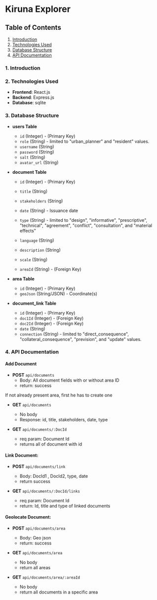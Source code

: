 # Kiruna Explorer

## Table of Contents

1. [Introduction](#1-introduction)
2. [Technologies Used](#2-technologies-used)
3. [Database Structure](#3-database-structure)
4. [API Documentation](#4-api-documentation)

### 1. Introduction

### 2. Technologies Used

- **Frontend**: React.js
- **Backend**: Express.js
- **Database**: sqlite

### 3. Database Structure

- **users Table**

  - `id` (Integer) - (Primary Key)
  - `role` (String) - limited to "urban_planner" and "resident" values.
  - `username` (String)
  - `password` (String)
  - `salt` (String)
  - `avatar_url` (String)

- **document Table**

  - `id` (Integer) - (Primary Key)
  - `title` (String)
  - `stakeholders` (String)
  - `date` (String) - Issuance date
  - `type` (String) - limited to "design", "informative", "prescriptive", "technical", "agreement", "conflict", "consultation", and "material effects"

  - `language` (String)
  - `description` (String)
  - `scale` (String)
  - `areaId` (String) - (Foreign Key)

- **area Table**

  - `id` (Integer) - (Primary Key)
  - `geoJson` (String/JSON) - Coordinate(s)

- **document_link Table**
  - `id` (Integer) - (Primary Key)
  - `doc1Id` (Integer) - (Foreign Key)
  - `doc2Id` (Integer) - (Foreign Key)
  - `date` (String)
  - `connection` (String) - limited to "direct_consequence", "collateral_consequence", "prevision", and "update" values.

### 4. API Documentation

#### Add Document

- **POST** `api/documents`
  - Body: All document fields with or without area ID
  - return: success

If not already present area, first he has to create one

- **GET** `api/documents`

  - No body
  - Response: id, title, stakeholders, date, type

- **GET** `api/documents/:DocId`

  - req param: Document Id
  - returns all of document with id

#### Link Document:

- **POST** `api/documents/link`

  - Body: DocId1 , DocId2, type, date
  - return success

- **GET** `api/documents/:DocId/links`

  - req param: Document Id
  - return: Id, title and type of linked documents

#### Geolocate Document:

- **POST** `api/documents/area`

  - Body: Geo json
  - return: success

- **GET** `api/documents/area`

  - No body
  - return all areas

- **GET** `api/documents/area/:areaId`

  - No body
  - return all documents in a specific area
